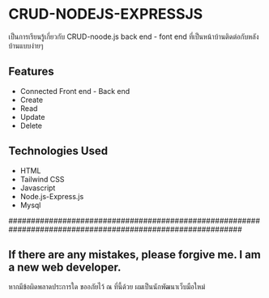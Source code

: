 # CRUD-NODEJS-EXPRESSJS
 เป็นการเรียนรู้เกี่ยวกับ CRUD-noode.js back end - font end ที่เป็นหน้าบ้านติดต่อกับหลังบ้านแบบง่ายๆ
 
## Features
<ul>
 <li> Connected Front end - Back end </li>
 <li> Create </li>
 <li> Read </li>
 <li> Update </li>
 <li> Delete </li>
</ul>

## Technologies Used
<ul>
 <li> HTML </li>
 <li> Tailwind CSS </li>
 <li> Javascript </li>
 <li> Node.js-Express.js </li>
 <li> Mysql </li>
</ul>

<p> ############################################################################################################  </p>

## If there are any mistakes, please forgive me. I am a new web developer.
หากมีข้อผิดพลาดประการใด ขออภัยไว้ ณ ที่นี้ด้วย ผมเป็นนักพัฒนาเว็บมือใหม่

